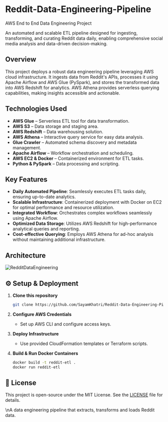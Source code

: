 # Reddit-Data-Engineering-Pipeline
AWS End to End Data Engineering Project

An automated and scalable ETL pipeline designed for ingesting, transforming, and curating Reddit data daily, enabling comprehensive social media analysis and data-driven decision-making.

## Overview

This project deploys a robust data engineering pipeline leveraging AWS cloud infrastructure. It ingests data from Reddit's APIs, processes it using Apache Airflow and AWS Glue (PySpark), and stores the transformed data into AWS Redshift for analytics. AWS Athena provides serverless querying capabilities, making insights accessible and actionable.

## Technologies Used

- **AWS Glue** – Serverless ETL tool for data transformation.
- **AWS S3** – Data storage and staging area.
- **AWS Redshift** – Data warehousing solution.
- **AWS Athena** – Interactive query service for easy data analysis.
- **Glue Crawler** – Automated schema discovery and metadata management.
- **Apache Airflow** – Workflow orchestration and scheduling.
- **AWS EC2 & Docker** – Containerized environment for ETL tasks.
- **Python & PySpark** – Data processing and scripting.

## Key Features

- **Daily Automated Pipeline**: Seamlessly executes ETL tasks daily, ensuring up-to-date analytics.
- **Scalable Infrastructure**: Containerized deployment with Docker on EC2 for optimal performance and resource utilization.
- **Integrated Workflow**: Orchestrates complex workflows seamlessly using Apache Airflow.
- **Optimized Data Storage**: Utilizes AWS Redshift for high-performance analytical queries and reporting.
- **Cost-effective Querying**: Employs AWS Athena for ad-hoc analysis without maintaining additional infrastructure.

## Architecture

![RedditDataEngineering](https://github.com/user-attachments/assets/76256385-3d10-42a6-be4c-4a4fc4e9cdcc)

## ⚙️ Setup & Deployment

1. **Clone this repository**
   ```bash
   git clone https://github.com/SayamKhatri/Reddit-Data-Engineering-Pipeline.git
   ```
   
2. **Configure AWS Credentials**
   - Set up AWS CLI and configure access keys.
     
3. **Deploy Infrastructure**
   - Use provided CloudFormation templates or Terraform scripts.
     
4. **Build & Run Docker Containers**
   ```bash
   docker build -t reddit-etl .
   docker run reddit-etl
   ```

## 📄 License

This project is open-source under the MIT License. See the [LICENSE](LICENSE) file for details.



\nA data engineering pipeline that extracts, transforms and loads Reddit data.

